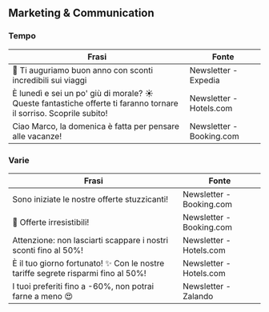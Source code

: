 ## Marketing & Communication

### Tempo
| Frasi | Fonte | 
| ----- | ----- | 
| 🎁 Ti auguriamo buon anno con sconti incredibili sui viaggi | Newsletter - Expedia |
| È lunedì e sei un po' giù di morale? ☀ Queste fantastiche offerte ti faranno tornare il sorriso. Scoprile subito!| Newsletter - Hotels.com | 
| Ciao Marco, la domenica è fatta per pensare alle vacanze! | Newsletter - Booking.com |


### Varie
| Frasi | Fonte | 
| ----- | ----- | 
| Sono iniziate le nostre offerte stuzzicanti! | Newsletter - Booking.com |
| 🍩 Offerte irresistibili! | Newsletter - Booking.com |
| Attenzione: non lasciarti scappare i nostri sconti fino al 50%! | Newsletter - Hotels.com |
| È il tuo giorno fortunato! ✨ Con le nostre tariffe segrete risparmi fino al 50%!| Newsletter - Hotels.com |
| I tuoi preferiti fino a -60%, non potrai farne a meno 😍 | Newsletter - Zalando |
